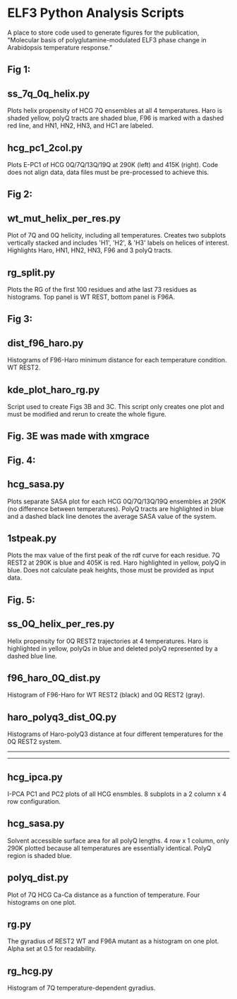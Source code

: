 # ELF3 Python Analysis Scripts
A place to store code used to generate figures for the publication, "Molecular basis of polyglutamine-modulated ELF3 phase change in Arabidopsis temperature response."

## Fig 1:
## ss_7q_0q_helix.py
Plots helix propensity of HCG 7Q ensembles at all 4 temperatures. Haro is shaded yellow, polyQ tracts are shaded blue, F96 is marked with a dashed red line, and HN1, HN2, HN3, and HC1 are labeled.

## hcg_pc1_2col.py
Plots E-PC1 of HCG 0Q/7Q/13Q/19Q at 290K (left) and 415K (right). Code does not align data, data files must be pre-processed to achieve this.  

## Fig 2:
## wt_mut_helix_per_res.py
Plot of 7Q and 0Q helicity, including all temperatures. Creates two subplots vertically stacked and includes 'H1', 'H2', & 'H3' labels on helices of interest. Highlights Haro, HN1, HN2, HN3, F96 and 3 polyQ tracts.

## rg_split.py
Plots the RG of the first 100 residues and athe last 73 residues as histograms. Top panel is WT REST, bottom panel is F96A.

## Fig 3:
## dist_f96_haro.py
Histograms of F96-Haro minimum distance for each temperature condition. WT REST2.
## kde_plot_haro_rg.py
Script used to create Figs 3B and 3C. This script only creates one plot and must be modified and rerun to create the whole figure.
## Fig. 3E was made with xmgrace

## Fig. 4:
## hcg_sasa.py
Plots separate SASA plot for each HCG 0Q/7Q/13Q/19Q ensembles at 290K (no difference between temperatures). PolyQ tracts are highlighted in blue and a dashed black line denotes the average SASA value of the system.
## 1stpeak.py
Plots the max value of the first peak of the rdf curve for each residue. 7Q REST2 at 290K is blue and 405K is red. Haro highlighted in yellow, polyQ in blue. Does not calculate peak heights, those must be provided as input data.

## Fig. 5:
## ss_0Q_helix_per_res.py
Helix propensity for 0Q REST2 trajectories at 4 temperatures. Haro is highlighted in yellow, polyQs in blue and deleted polyQ represented by a dashed blue line.
## f96_haro_0Q_dist.py
Histogram of F96-Haro for WT REST2 (black) and 0Q REST2 (gray). 
## haro_polyq3_dist_0Q.py
Histograms of Haro-polyQ3 distance at four different temperatures for the 0Q REST2 system.

-------------------
-------------------
## hcg_ipca.py
I-PCA PC1 and PC2 plots of all HCG ensmbles. 8 subplots in a 2 column x 4 row configuration.

## hcg_sasa.py
Solvent accessible surface area for all polyQ lengths. 4 row x 1 column, only 290K plotted because all temperatures are essentially identical. 
PolyQ region is shaded blue.

## polyq_dist.py
Plot of 7Q HCG Ca-Ca distance as a function of temperature. Four histograms on one plot.

## rg.py
The gyradius of REST2 WT and F96A mutant as a histogram on one plot. Alpha set at 0.5 for readability.

## rg_hcg.py
Histogram of 7Q temperature-dependent gyradius. 
